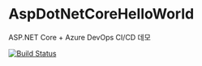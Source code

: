 # AspDotNetCoreHelloWorld
ASP.NET Core + Azure DevOps CI/CD 데모

[![Build Status](https://dev.azure.com/redplus/AspDotNetCoreHelloWorld/_apis/build/status/AspDotNetCoreHelloWorld-ASP.NET%20Core-CI?branchName=master)](https://dev.azure.com/redplus/AspDotNetCoreHelloWorld/_build/latest?definitionId=19&branchName=master)
